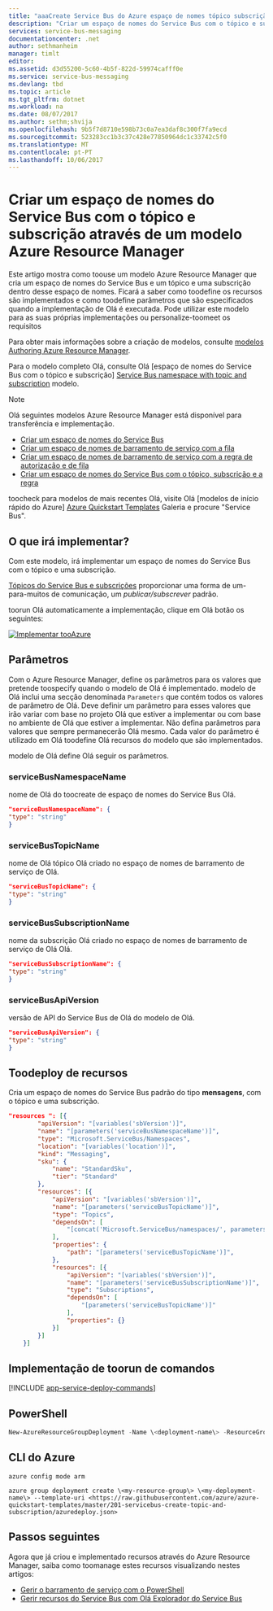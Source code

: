 ```yaml
---
title: "aaaCreate Service Bus do Azure espaço de nomes tópico subscrição utilizando o modelo Azure Resource Manager | Microsoft Docs"
description: "Criar um espaço de nomes do Service Bus com o tópico e subscrição utilizando o modelo Azure Resource Manager"
services: service-bus-messaging
documentationcenter: .net
author: sethmanheim
manager: timlt
editor: 
ms.assetid: d3d55200-5c60-4b5f-822d-59974cafff0e
ms.service: service-bus-messaging
ms.devlang: tbd
ms.topic: article
ms.tgt_pltfrm: dotnet
ms.workload: na
ms.date: 08/07/2017
ms.author: sethm;shvija
ms.openlocfilehash: 9b5f7d8710e598b73c0a7ea3daf8c300f7fa9ecd
ms.sourcegitcommit: 523283cc1b3c37c428e77850964dc1c33742c5f0
ms.translationtype: MT
ms.contentlocale: pt-PT
ms.lasthandoff: 10/06/2017
---
```

# <a name="create-a-service-bus-namespace-with-topic-and-subscription-using-an-azure-resource-manager-template"></a>Criar um espaço de nomes do Service Bus com o tópico e subscrição através de um modelo Azure Resource Manager

Este artigo mostra como toouse um modelo Azure Resource Manager que cria um espaço de nomes do Service Bus e um tópico e uma subscrição dentro desse espaço de nomes. Ficará a saber como toodefine os recursos são implementados e como toodefine parâmetros que são especificados quando a implementação de Olá é executada. Pode utilizar este modelo para as suas próprias implementações ou personalize-toomeet os requisitos

Para obter mais informações sobre a criação de modelos, consulte [modelos Authoring Azure Resource Manager][Authoring Azure Resource Manager templates].

Para o modelo completo Olá, consulte Olá [espaço de nomes do Service Bus com o tópico e subscrição] [ Service Bus namespace with topic and subscription] modelo.

> [!NOTE]
> Olá seguintes modelos Azure Resource Manager está disponível para transferência e implementação.
> 
> * [Criar um espaço de nomes do Service Bus](service-bus-resource-manager-namespace.md)
> * [Criar um espaço de nomes de barramento de serviço com a fila](service-bus-resource-manager-namespace-queue.md)
> * [Criar um espaço de nomes de barramento de serviço com a regra de autorização e de fila](service-bus-resource-manager-namespace-auth-rule.md)
> * [Criar um espaço de nomes do Service Bus com o tópico, subscrição e a regra](service-bus-resource-manager-namespace-topic-with-rule.md)
> 
> toocheck para modelos de mais recentes Olá, visite Olá [modelos de início rápido do Azure] [ Azure Quickstart Templates] Galeria e procure "Service Bus".
> 
> 

## <a name="what-will-you-deploy"></a>O que irá implementar?

Com este modelo, irá implementar um espaço de nomes do Service Bus com o tópico e uma subscrição.

[Tópicos do Service Bus e subscrições](service-bus-queues-topics-subscriptions.md#topics-and-subscriptions) proporcionar uma forma de um-para-muitos de comunicação, um *publicar/subscrever* padrão.

toorun Olá automaticamente a implementação, clique em Olá botão os seguintes:

[![Implementar tooAzure](./media/service-bus-resource-manager-namespace-topic/deploybutton.png)](https://portal.azure.com/#create/Microsoft.Template/uri/https%3A%2F%2Fraw.githubusercontent.com%2FAzure%2Fazure-quickstart-templates%2Fmaster%2F201-servicebus-create-topic-and-subscription%2Fazuredeploy.json)

## <a name="parameters"></a>Parâmetros

Com o Azure Resource Manager, define os parâmetros para os valores que pretende toospecify quando o modelo de Olá é implementado. modelo de Olá inclui uma secção denominada `Parameters` que contém todos os valores de parâmetro de Olá. Deve definir um parâmetro para esses valores que irão variar com base no projeto Olá que estiver a implementar ou com base no ambiente de Olá que estiver a implementar. Não defina parâmetros para valores que sempre permanecerão Olá mesmo. Cada valor do parâmetro é utilizado em Olá toodefine Olá recursos do modelo que são implementados.

modelo de Olá define Olá seguir os parâmetros.

### <a name="servicebusnamespacename"></a>serviceBusNamespaceName
nome de Olá do toocreate de espaço de nomes do Service Bus Olá.

```json
"serviceBusNamespaceName": {
"type": "string"
}
```

### <a name="servicebustopicname"></a>serviceBusTopicName
nome de Olá tópico Olá criado no espaço de nomes de barramento de serviço de Olá.

```json
"serviceBusTopicName": {
"type": "string"
}
```

### <a name="servicebussubscriptionname"></a>serviceBusSubscriptionName
nome da subscrição Olá criado no espaço de nomes de barramento de serviço de Olá Olá.

```json
"serviceBusSubscriptionName": {
"type": "string"
}
```

### <a name="servicebusapiversion"></a>serviceBusApiVersion
versão de API do Service Bus de Olá do modelo de Olá.

```json
"serviceBusApiVersion": {
"type": "string"
}
```
## <a name="resources-toodeploy"></a>Toodeploy de recursos
Cria um espaço de nomes do Service Bus padrão do tipo **mensagens**, com o tópico e uma subscrição.

```json
"resources ": [{
        "apiVersion": "[variables('sbVersion')]",
        "name": "[parameters('serviceBusNamespaceName')]",
        "type": "Microsoft.ServiceBus/Namespaces",
        "location": "[variables('location')]",
        "kind": "Messaging",
        "sku": {
            "name": "StandardSku",
            "tier": "Standard"
        },
        "resources": [{
            "apiVersion": "[variables('sbVersion')]",
            "name": "[parameters('serviceBusTopicName')]",
            "type": "Topics",
            "dependsOn": [
                "[concat('Microsoft.ServiceBus/namespaces/', parameters('serviceBusNamespaceName'))]"
            ],
            "properties": {
                "path": "[parameters('serviceBusTopicName')]",
            },
            "resources": [{
                "apiVersion": "[variables('sbVersion')]",
                "name": "[parameters('serviceBusSubscriptionName')]",
                "type": "Subscriptions",
                "dependsOn": [
                    "[parameters('serviceBusTopicName')]"
                ],
                "properties": {}
            }]
        }]
    }]
```

## <a name="commands-toorun-deployment"></a>Implementação de toorun de comandos
[!INCLUDE [app-service-deploy-commands](../../includes/app-service-deploy-commands.md)]

## <a name="powershell"></a>PowerShell
```powershell
New-AzureResourceGroupDeployment -Name \<deployment-name\> -ResourceGroupName \<resource-group-name\> -TemplateUri <https://raw.githubusercontent.com/azure/azure-quickstart-templates/master/201-servicebus-create-topic-and-subscription/azuredeploy.json>
```

## <a name="azure-cli"></a>CLI do Azure
```azurecli
azure config mode arm

azure group deployment create \<my-resource-group\> \<my-deployment-name\> --template-uri <https://raw.githubusercontent.com/azure/azure-quickstart-templates/master/201-servicebus-create-topic-and-subscription/azuredeploy.json>
```

## <a name="next-steps"></a>Passos seguintes
Agora que já criou e implementado recursos através do Azure Resource Manager, saiba como toomanage estes recursos visualizando nestes artigos:

* [Gerir o barramento de serviço com o PowerShell](service-bus-manage-with-ps.md)
* [Gerir recursos do Service Bus com Olá Explorador do Service Bus](https://github.com/paolosalvatori/ServiceBusExplorer/releases)

[Authoring Azure Resource Manager templates]: ../azure-resource-manager/resource-group-authoring-templates.md
[Azure Quickstart Templates]: https://azure.microsoft.com/documentation/templates/?term=service+bus
[Learn more about Service Bus topics and subscriptions]: service-bus-queues-topics-subscriptions.md
[Using Azure PowerShell with Azure Resource Manager]: ../azure-resource-manager/powershell-azure-resource-manager.md
[Using hello Azure CLI for Mac, Linux, and Windows with Azure Resource Management]: ../azure-resource-manager/xplat-cli-azure-resource-manager.md
[Service Bus namespace with topic and subscription]: https://github.com/Azure/azure-quickstart-templates/blob/master/201-servicebus-create-topic-and-subscription/
